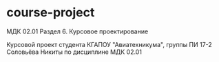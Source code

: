 # course-project
МДК 02.01 Раздел 6. Курсовое проектирование

Курсовой проект студента КГАПОУ "Авиатехникума", группы ПИ 17-2 Соловьёва Никиты по дисциплине МДК 02.01
